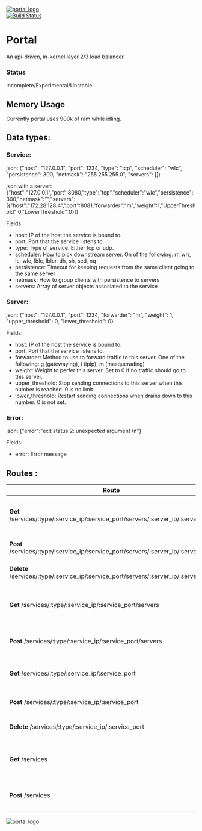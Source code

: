 [![portal logo](http://nano-assets.gopagoda.io/readme-headers/portal.png)](http://nanobox.io/open-source#portal)  
[![Build Status](https://travis-ci.org/nanopack/portal.svg)](https://travis-ci.org/nanopack/portal)

# Portal

An api-driven, in-kernel layer 2/3 load balancer.

### Status
Incomplete/Experimental/Unstable

## Memory Usage

Currently portal uses 900k of ram while idling.

## Data types:
### Service:
json: {"host": "127.0.0.1", "port": 1234, "type": "tcp", "scheduler": "wlc", "persistence": 300, "netmask": "255.255.255.0", "servers": []}

json with a server: {"host":"127.0.0.1","port":8080,"type":"tcp","scheduler":"wlc","persistence":300,"netmask":"","servers":[{"host":"172.28.128.4","port":8081,"forwarder":"m","weight":1,"UpperThreshold":0,"LowerThreshold":0}]}

Fields:
- host: IP of the host the service is bound to.
- port: Port that the service listens to.
- type: Type of service. Either tcp or udp.
- scheduler: How to pick downstream server. On of the following: rr, wrr, lc, wlc, lblc, lblcr, dh, sh, sed, nq
- persistence: Timeout for keeping requests from the same client going to the same server
- netmask: How to group clients with persistence to servers
- servers: Array of server objects associated to the service

### Server:
json: {"host": "127.0.0.1", "port": 1234, "forwarder": "m", "weight": 1, "upper_threshold": 0, "lower_threshold": 0}

Fields:
- host: IP of the host the service is bound to.
- port: Port that the service listens to.
- forwarder: Method to use to forward traffic to this server. One of the following: g (gatewaying), i (ipip), m (masquerading)
- weight: Weight to perfer this server. Set to 0 if no traffic should go to this server.
- upper_threshold: Stop sending connections to this server when this number is reached. 0 is no limit.
- lower_threshold: Restart sending connections when drains down to this number. 0 is not set.

### Error:
json: {"error":"exit status 2: unexpected argument \n"}

Fields:
 - error: Error message

## Routes :

| Route | Description | payload | output |
| --- | --- | --- | --- |
| **Get** /services/:type/:service_ip/:service_port/servers/:server_ip/:server_port | Get information about a server on a service | nil | json server object |
| **Post** /services/:type/:service_ip/:service_port/servers/:server_ip/:server_port | Add new server to a service | service json string | nil or an error |
| **Delete** /services/:type/:service_ip/:service_port/servers/:server_ip/:server_port | Delete a server from a service | nil | nil or an error |
| **Get** /services/:type/:service_ip/:service_port/servers | List all servers on a service | nil | json array of server objects |
| **Post** /services/:type/:service_ip/:service_port/servers | Reset the list of servers on a service | json array of server objects | nil or an error |
| **Get** /services/:type/:service_ip/:service_port | Get information about a service | nil | json service object |
| **Post** /services/:type/:service_ip/:service_port | Add a service | json service object | nil or an error |
| **Delete** /services/:type/:service_ip/:service_port | Delete a service | nil | nil or an error |
| **Get** /services | List all services | nil | json array of server objects |
| **Post** /services | Reset the list of services | json array of server objects | nil or an error |

[![portal logo](http://nano-assets.gopagoda.io/open-src/nanobox-open-src.png)](http://nanobox.io/open-source)
